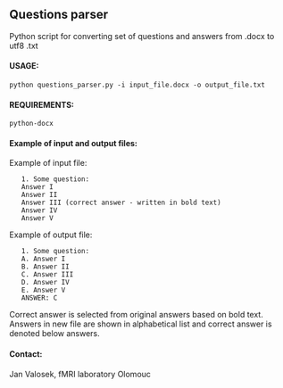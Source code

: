 ## Questions parser
Python script for converting set of questions and answers from .docx to utf8 .txt

#### USAGE:
`python questions_parser.py -i input_file.docx -o output_file.txt`

#### REQUIREMENTS:
`python-docx`

#### Example of input and output files:
Example of input file:
    
       1. Some question:
       Answer I
       Answer II
       Answer III (correct answer - written in bold text)
       Answer IV
       Answer V


 Example of output file:
 
       1. Some question:
       A. Answer I
       B. Answer II
       C. Answer III
       D. Answer IV
       E. Answer V
       ANSWER: C
       
Correct answer is selected from original answers based on bold text.
Answers in new file are shown in alphabetical list and correct answer is denoted below answers.

#### Contact:
Jan Valosek, fMRI laboratory Olomouc